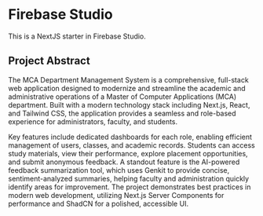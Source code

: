 # Firebase Studio

This is a NextJS starter in Firebase Studio.

## Project Abstract

The MCA Department Management System is a comprehensive, full-stack web application designed to modernize and streamline the academic and administrative operations of a Master of Computer Applications (MCA) department. Built with a modern technology stack including Next.js, React, and Tailwind CSS, the application provides a seamless and role-based experience for administrators, faculty, and students.

Key features include dedicated dashboards for each role, enabling efficient management of users, classes, and academic records. Students can access study materials, view their performance, explore placement opportunities, and submit anonymous feedback. A standout feature is the AI-powered feedback summarization tool, which uses Genkit to provide concise, sentiment-analyzed summaries, helping faculty and administration quickly identify areas for improvement. The project demonstrates best practices in modern web development, utilizing Next.js Server Components for performance and ShadCN for a polished, accessible UI.
